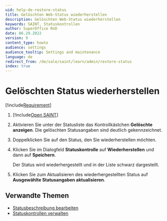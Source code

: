 ```yaml
---
uid: help-de-restore-status
title: Gelöschten Web-Status wiederherstellen
description: Gelöschten Web-Status wiederherstellen
keywords: SAINT, Statuskontrollen
author: SuperOffice RnD
date: 06.29.2022
version: 9
content_type: howto
audience: settings
audience_tooltip: Settings and maintenance
language: de
redirect_from: /de/sale/saint/learn/admin/restore-status
index: true
---
```


# Gelöschten Status wiederherstellen

[!include[Requirement](../includes/note-saint-req.md)]

1. [!include[Open SAINT](includes/open-saint-select-tab.md)]

1. Aktivieren Sie unter der Statusliste das Kontrollkästchen **Gelöschte anzeigen**. Die gelöschten Statusangaben sind deutlich gekennzeichnet.

1. Doppelklicken Sie auf den Status, den Sie wiederherstellen möchten.

1. Klicken Sie im Dialogfeld **Statuskontrolle** auf **Wiederherstellen** und dann auf **Speichern**.

    Der Status wird wiederhergestellt und in der Liste schwarz dargestellt.

1. Klicken Sie zum Aktualisieren des wiederhergestellten Status auf **Ausgewählte Statusangaben aktualisieren**.

## Verwandte Themen

* [Statusbeschreibung bearbeiten][1]
* [Statuskontrollen verwalten][2]

<!-- Referenced links -->
[1]: edit-status.md
[2]: manage-status-monitors.md

<!-- Referenced images -->

